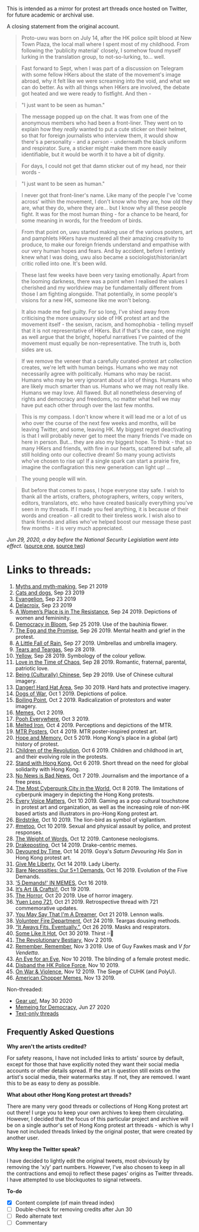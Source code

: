This is intended as a mirror for protest art threads once hosted on Twitter, for future academic or archival use.

A closing statement from the original account.

> Proto-uwu was born on July 14, after the HK police spilt blood at New Town Plaza, the local mall where I spent most of my childhood. From following the 'publicity material' closely, I somehow found myself lurking in the translation group, to not-so-lurking, to... well.

> Fast forward to Sept, when I was part of a discussion on Telegram with some fellow HKers about the state of the movement's image abroad, why it felt like we were screaming into the void, and what we can do better. As with all things when HKers are involved, the debate got heated and we were ready to fistfight. And then -

> "I just want to be seen as human."

> The message popped up on the chat. It was from one of the anonymous members who had been a front-liner. They went on to explain how they *really* wanted to put a cute sticker on their helmet, so that for foreign journalists who interview them, it would show there's a personality - and a *person* - underneath the black uniform and respirator. Sure, a sticker might make them more easily identifiable, but it would be worth it to have a bit of dignity.

> For days, I could not get that damn sticker out of my head, nor their words -

> "I just want to be seen as human."

> I never got that front-liner's name. Like many of the people I've 'come across' within the movement, I don't know who they are, how old they are, what they do, where they are... but I know why all these people fight. It was for the most human thing - for a chance to be heard, for some meaning in words, for the freedom of birds. 

> From that point on, uwu started making use of the various posters, art and pamphlets HKers have mustered all their amazing creativity to produce, to make our foreign friends understand and empathise with our very human hopes and fears. And by accident, before I entirely knew what I was doing, uwu also became a sociologist/historian/art critic rolled into one. It's been wild.

> These last few weeks have been very taxing emotionally. Apart from the looming darkness, there was a point when I realised the values I cherished and my worldview may be fundamentally different from those I am fighting alongside. That potentially, in some people's visions for a new HK, someone like me won't belong.

> It also made me feel guilty. For so long, I've shied away from criticising the more unsavoury side of HK protest art and the movement itself - the sexism, racism, and homophobia - telling myself that it is not representative of HKers. But if that's the case, one might as well argue that the bright, hopeful narratives I've painted of the movement must equally be non-representative. The truth is, both sides are us.

> If we remove the veneer that a carefully curated-protest art collection creates, we're left with human beings. Humans who we may not necessarily agree with politically. Humans who may be racist. Humans who may be very ignorant about a lot of things. Humans who are likely much smarter than us. Humans who we may not really like. Humans we may love. All flawed. But all nonetheless deserving of rights and democracy and freedoms, no matter what hell we may have put each other through over the last few months.

> This is my compass. I don't know where it will lead me or a  lot of us who over the course of the next few weeks and months, will be leaving Twitter, and some, leaving HK. My biggest regret deactivating is that I will probably never get to meet the many friends I've made on here in person. But... they are also my biggest hope. To think - that so many HKers and friends, with fire in our hearts, scattered but safe, all still holding onto our collective dream! So many young activists who've chosen to rise up! If a single spark can start a prairie fire, imagine the conflagration this new generation can light up! ...

> The young people will win.

> But before that comes to pass, I hope everyone stay safe. I wish to thank all the artists, crafters, photographers, writers, copy writers, editors, translators, etc. who have created basically everything you've seen in my threads. If I made you feel anything, it is because of their words and creation - all credit to their tireless work. I wish also to thank friends and allies who've helped boost our message these past few months - it is very much appreciated.

*Jun 29, 2020, a day before the National Security Legislation went into effect.*
([source one](images/uwu1.jpg), [source two](images/uwu2.jpg))

# Links to threads:

1. [Myths and myth-making](https://cwylo.github.io/hkprotestart/thread1), Sep 21 2019
2. [Cats and dogs](https://cwylo.github.io/hkprotestart/thread2), Sep 23 2019
3. [Evangelion](https://cwylo.github.io/hkprotestart/thread3), Sep 23 2019
4. [Delacroix](https://cwylo.github.io/hkprotestart/thread4), Sep 23 2019
5. [A Women’s Place is in The Resistance](https://cwylo.github.io/hkprotestart/thread5), Sep 24 2019. Depictions of women and femininity.
6. [Democracy in Bloom](https://cwylo.github.io/hkprotestart/thread6), Sep 25 2019. Use of the bauhinia flower.
7. [The Egg and the Promise](https://cwylo.github.io/hkprotestart/thread7), Sep 26 2019. Mental health and grief in the protest.
8. [A Little Fall of Rain](https://cwylo.github.io/hkprotestart/thread8), Sep 27 2019. Umbrellas and umbrella imagery.
9. [Tears and Teargas](https://cwylo.github.io/hkprotestart/thread9), Sep 28 2019.
10. [Yellow](https://cwylo.github.io/hkprotestart/thread10), Sep 28 2019. Symbology of the colour yellow.
11. [Love in the Time of Chaos](https://cwylo.github.io/hkprotestart/thread11), Sep 28 2019. Romantic, fraternal, parental, patriotic love.
12. [Being (Culturally) Chinese](https://cwylo.github.io/hkprotestart/thread12), Sep 29 2019. Use of Chinese cultural imagery.
13. [Danger! Hard Hat Area](https://cwylo.github.io/hkprotestart/thread13), Sep 30 2019. Hard hats and protective imagery.
14. [Dogs of War](https://cwylo.github.io/hkprotestart/thread14), Oct 1 2019. Depictions of police.
15. [Boiling Point](https://cwylo.github.io/hkprotestart/thread15), Oct 2 2019. Radicalization of protestors and water imagery.
16. [Memes](https://cwylo.github.io/hkprotestart/thread16), Oct 2 2019.
17. [Pooh Everywhere](https://cwylo.github.io/hkprotestart/thread17), Oct 3 2019.
18. [Melted Iron](https://cwylo.github.io/hkprotestart/thread18), Oct 4 2019. Perceptions and depictions of the MTR.
19. [MTR Posters](https://cwylo.github.io/hkprotestart/thread19), Oct 4 2019. MTR poster-inspired protest art.
20. [Hope and Memory](https://cwylo.github.io/hkprotestart/thread20), Oct 5 2019. Hong Kong's place in a global (art) history of protest.
21. [Children of the Revolution](https://cwylo.github.io/hkprotestart/thread21), Oct 6 2019. Children and childhood in art, and their evolving role in the protests.
22. [Stand with Hong Kong](https://cwylo.github.io/hkprotestart/thread22), Oct 6 2019. Short thread on the need for global solidarity with Hong Kong.
23. [No News is Bad News](https://cwylo.github.io/hkprotestart/thread23), Oct 7 2019. Journalism and the importance of a free press.
24. [The Most Cyberpunk City in the World](https://cwylo.github.io/hkprotestart/thread24), Oct 8 2019. The limitations of cyberpunk imagery in depicting the Hong Kong protests.
25. [Every Voice Matters](https://cwylo.github.io/hkprotestart/thread25), Oct 10 2019. Gaming as a pop cultural touchstone in protest art and organization, as well as the increasing role of non-HK based artists and illustrators in pro-Hong Kong protest art.
26. [Birdstrike](https://cwylo.github.io/hkprotestart/thread26), Oct 10 2019. The lion-bird as symbol of vigilantism.
27. [#metoo](https://cwylo.github.io/hkprotestart/thread27), Oct 10 2019. Sexual and physical assault by police, and protest responses.
28. [The Weight of Words](https://cwylo.github.io/hkprotestart/thread28), Oct 12 2019. Cantonese neologisms.
29. [Drakeposting](https://cwylo.github.io/hkprotestart/thread29), Oct 14 2019. Drake-centric memes.
30. [Devoured by Time](https://cwylo.github.io/hkprotestart/thread30), Oct 14 2019. Goya's *Saturn Devouring His Son* in Hong Kong protest art.
31. [Give Me Liberty](https://cwylo.github.io/hkprotestart/thread31), Oct 14 2019. Lady Liberty.
32. [Bare Necessities: Our 5+1 Demands](https://cwylo.github.io/hkprotestart/thread32), Oct 16 2019. Evolution of the Five Demands.
33. ['5 Demands!' IN MEMES](https://cwylo.github.io/hkprotestart/thread33), Oct 16 2019.
34. [It’s Art (& Crafts)!](https://cwylo.github.io/hkprotestart/thread34), Oct 19 2019.
35. [The Horror](https://cwylo.github.io/hkprotestart/thread35), Oct 20 2019. Use of horror imagery.
36. [Yuen Long 721](https://cwylo.github.io/hkprotestart/thread36), Oct 21 2019. Retrospective thread with 721 commemorative updates.
37. [You May Say That I'm A Dreamer](https://cwylo.github.io/hkprotestart/thread37), Oct 21 2019. Lennon walls.
38. [Volunteer Fire Department](https://cwylo.github.io/hkprotestart/thread38), Oct 24 2019. Teargas dousing methods.
39. [“It Aways Fits. Eventually.”](https://cwylo.github.io/hkprotestart/thread39), Oct 26 2019. Masks and respirators.
40. [Some Like It Hot](https://cwylo.github.io/hkprotestart/thread40), Oct 30 2019. Thirst 💦👀
41. [The Revolutionary Bestiary](https://cwylo.github.io/hkprotestart/thread41), Nov 2 2019.
42. [Remember, Remember](https://cwylo.github.io/hkprotestart/thread42), Nov 3 2019. Use of Guy Fawkes mask and *V for Vendetta*.
43. [An Eye for an Eye](https://cwylo.github.io/hkprotestart/thread43), Nov 10 2019. The blinding of a female protest medic.
44. [Disband the HK Police Force](https://cwylo.github.io/hkprotestart/thread44), Nov 10 2019.
45. [On War & Violence](https://cwylo.github.io/hkprotestart/thread45), Nov 12 2019. The Siege of CUHK (and PolyU).
46. [American Chopper Memes](https://cwylo.github.io/hkprotestart/thread46), Nov 13 2019.

Non-threaded:
* [Gear up!](https://cwylo.github.io/hkprotestart/gearup), May 30 2020
* [Memeing for Democracy](https://cwylo.github.io/hkprotestart/dememe), Jun 27 2020
* [Text-only threads](https://cwylo.github.io/hkprotestart/textthreads)

## Frequently Asked Questions

**Why aren't the artists credited?**

For safety reasons, I have not included links to artists' source by default, except for those that have explicitly noted they want their social media accounts or other details spread. If the art in question still exists on the artist's social media, their watermarks stay. If not, they are removed. I want this to be as easy to deny as possible.

**What about other Hong Kong protest art threads?**

There are many very good threads or collections of Hong Kong protest art out there! I urge you to keep your own archives to keep them circulating. However, I decided that the focus of this particular project and archive will be on a single author's set of Hong Kong protest art threads - which is why I have not included threads linked by the original poster, that were created by another user.

**Why keep the Twitter speak?**

I have decided to lightly edit the original tweets, most obviously by removing the 'x/y' part numbers. However, I've also chosen to keep in all the contractions and emoji to reflect these pages' origins as Twitter threads. I have attempted to use blockquotes to signal retweets.

**To-do**

- [x] Content complete (of main thread index)
- [ ] Double-check for removing credits after Jun 30
- [ ] Redo alternate text
- [ ] Commentary
